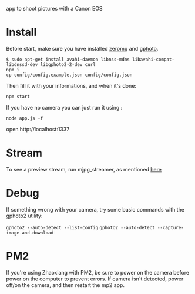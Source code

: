 app to shoot pictures with a Canon EOS

# Install

Before start, make sure you have installed [zeromq](http://zeromq.org/intro:get-the-software) and [gphoto](http://www.gphoto.org/).


```
$ sudo apt-get install avahi-daemon libnss-mdns libavahi-compat-libdnssd-dev libgphoto2-2-dev curl
npm i
cp config/config.example.json config/config.json
```
Then fill it with your informations, and when it's done:
```
npm start
```

If you have no camera you can just run it using :

```
node app.js -f
```

open http://localhost:1337

# Stream

To see a preview stream, run mjpg_streamer, as mentioned [here](https://github.com/soixantecircuits/pyying)


# Debug

If something wrong with your camera, try some basic commands with the gphoto2 utility:

`gphoto2 --auto-detect --list-config`
`gphoto2 --auto-detect --capture-image-and-download`

# PM2

If you're using Zhaoxiang with PM2, be sure to power on the camera before power on the computer to prevent errors. If camera isn't detected, power off/on the camera, and then restart the mp2 app. 